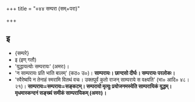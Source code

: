 +++
title = "०४४ सम्परा (सम्+परा)"

+++

## इ
- {सम्परे}
- इ (इण् गतौ)
- 'युद्धायत्योः सम्परायः' (अमरः)।
- 'न साम्परायः प्रति भाति बालम्' (कठ० उ०)। **साम्परायः। छान्दसो दीर्घः। सम्परायः परलोकः।**
- 'स्वैरेष्वपि न तेनाहं स्मरामि वितथं वचः। उक्तपूर्वं कुतो राजन् साम्पराये स वक्ष्यति' (भा० आदि० ४८।२१)। **साम्परायः=सम्परायः=सङ्कटम्। सम्परायो मृत्युः प्रयोजनमस्येति साम्परायिकं युद्धम्। मृधमास्कन्दनं सङ्ख्यं समीकं साम्परायिकम् (अमरः)।**
